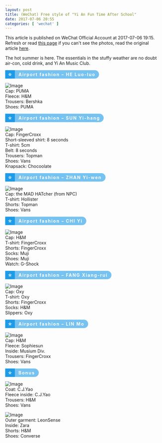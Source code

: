 ```yaml
---
layout: post
title: (WeChat) Free style of "Yi An Fun Time After School"
date: 2017-07-06 20:55
categories: [ 'wechat' ]
---
```


This article is published on WeChat Official Account at 2017-07-06 19:15. Refresh or read [this page](https://github.com/Quadrifolium/originalplan/blob/gh-pages/_posts/WeChat/2017-07-06-WeChat-Original-Plan.md) if you can't see the photos, read the original article [here](https://mp.weixin.qq.com/s/ce5D0_bKJNWRCWzJWBILwg).

<!-- more -->

The hot summer is here. The essentials in the stuffy weather are no doubt air-con, cold drink, and Yi An Music Club.

<section style="max-width: 100%; box-sizing: border-box;"><section style="padding: 0px 8px; max-width: 100%; color: rgb(255, 255, 255); display: inline-block; box-sizing: border-box; background: rgb(30, 155, 232);"><p style="margin: 5px 0px; max-width: 100%; font-weight: bold; box-sizing: border-box;">☆</p></section><section style="padding: 0px 12px; max-width: 100%; color: rgb(255, 255, 255); display: inline-block; font-weight: bold; opacity: 0.6; border-radius: 0px 20px 20px 0px; letter-spacing: 2px; box-sizing: border-box; background: rgb(30, 155, 232);"><p style="margin: 5px 0px; max-width: 100%; box-sizing: border-box;">Airport fashion – HE Luo-luo</p></section></section>

![Image](http://mmbiz.qpic.cn/mmbiz_jpg/XOMVurd7hjSTeuHyHHVyibZLTf3hAM947PNAKSVwzE1DAKvuqo5ArvJKIfOxO7BGssdcx71W4f5H4RIJnSn9xZA/640)  
Cap: PUMA  
Fleece: H&M  
Trousers: Bershka  
Shoes: PUMA

<section style="max-width: 100%; box-sizing: border-box;"><section style="padding: 0px 8px; max-width: 100%; color: rgb(255, 255, 255); display: inline-block; box-sizing: border-box; background: rgb(30, 155, 232);"><p style="margin: 5px 0px; max-width: 100%; font-weight: bold; box-sizing: border-box;">☆</p></section><section style="padding: 0px 12px; max-width: 100%; color: rgb(255, 255, 255); display: inline-block; font-weight: bold; opacity: 0.6; border-radius: 0px 20px 20px 0px; letter-spacing: 2px; box-sizing: border-box; background: rgb(30, 155, 232);"><p style="margin: 5px 0px; max-width: 100%; box-sizing: border-box;">Airport fashion – SUN Yi-hang</p></section></section>

![Image](http://mmbiz.qpic.cn/mmbiz_jpg/XOMVurd7hjSTeuHyHHVyibZLTf3hAM947ticazXeG50vnGF1uS1PCPp9fEaT4mxDuqSg2MOibzehqnEWia4Zib3tzZA/640)  
Cap: FingerCroxx  
Short-sleeved shirt: 8 seconds  
T-shirt: 5cm  
Belt: 8 seconds  
Trousers: Topman  
Shoes: Vans  
Knapsack: Chocoolate

<section style="max-width: 100%; box-sizing: border-box;"><section style="padding: 0px 8px; max-width: 100%; color: rgb(255, 255, 255); display: inline-block; box-sizing: border-box; background: rgb(30, 155, 232);"><p style="margin: 5px 0px; max-width: 100%; font-weight: bold; box-sizing: border-box;">☆</p></section><section style="padding: 0px 12px; max-width: 100%; color: rgb(255, 255, 255); display: inline-block; font-weight: bold; opacity: 0.6; border-radius: 0px 20px 20px 0px; letter-spacing: 2px; box-sizing: border-box; background: rgb(30, 155, 232);"><p style="margin: 5px 0px; max-width: 100%; box-sizing: border-box;">Airport fashion – ZHAN Yi-wen</p></section></section>

![Image](http://mmbiz.qpic.cn/mmbiz_jpg/XOMVurd7hjSTeuHyHHVyibZLTf3hAM947mrr66uA1ohDIQeDB3bfxSySic29ibFmpdnn8XXhE3icCuHgXMDWxlicI8g/640)  
Cap: the MAD HATcher (from NPC)  
T-shirt: Hollister  
Shorts: Topman  
Shoes: Vans

<section style="max-width: 100%; box-sizing: border-box;"><section style="padding: 0px 8px; max-width: 100%; color: rgb(255, 255, 255); display: inline-block; box-sizing: border-box; background: rgb(30, 155, 232);"><p style="margin: 5px 0px; max-width: 100%; font-weight: bold; box-sizing: border-box;">☆</p></section><section style="padding: 0px 12px; max-width: 100%; color: rgb(255, 255, 255); display: inline-block; font-weight: bold; opacity: 0.6; border-radius: 0px 20px 20px 0px; letter-spacing: 2px; box-sizing: border-box; background: rgb(30, 155, 232);"><p style="margin: 5px 0px; max-width: 100%; box-sizing: border-box;">Airport fashion – CHI Yi</p></section></section>

![Image](http://mmbiz.qpic.cn/mmbiz_jpg/XOMVurd7hjSTeuHyHHVyibZLTf3hAM9476icHBmnAWCJRHD8ZBfPFhSXEYA9tONbgRCU7P8XiajRdic4ibnVqwpvhtQ/640)  
Cap: H&M  
T-shirt: FingerCroxx  
Shorts: FingerCroxx  
Socks: Muji  
Shoes: Muji  
Watch: G-Shock

<section style="max-width: 100%; box-sizing: border-box;"><section style="padding: 0px 8px; max-width: 100%; color: rgb(255, 255, 255); display: inline-block; box-sizing: border-box; background: rgb(30, 155, 232);"><p style="margin: 5px 0px; max-width: 100%; font-weight: bold; box-sizing: border-box;">☆</p></section><section style="padding: 0px 12px; max-width: 100%; color: rgb(255, 255, 255); display: inline-block; font-weight: bold; opacity: 0.6; border-radius: 0px 20px 20px 0px; letter-spacing: 2px; box-sizing: border-box; background: rgb(30, 155, 232);"><p style="margin: 5px 0px; max-width: 100%; box-sizing: border-box;">Airport fashion – FANG Xiang-rui</p></section></section>

![Image](http://mmbiz.qpic.cn/mmbiz_jpg/XOMVurd7hjSTeuHyHHVyibZLTf3hAM9472kicjaicst2WibLD7j5yibewdTVTP2x8icmYOrib6kZJVUmV6QMLApGTZ6xw/640)  
Cap: Oxy  
T-shirt: Oxy  
Shorts: FingerCroxx  
Socks: H&M  
Slippers: Oxy

<section style="max-width: 100%; box-sizing: border-box;"><section style="padding: 0px 8px; max-width: 100%; color: rgb(255, 255, 255); display: inline-block; box-sizing: border-box; background: rgb(30, 155, 232);"><p style="margin: 5px 0px; max-width: 100%; font-weight: bold; box-sizing: border-box;">☆</p></section><section style="padding: 0px 12px; max-width: 100%; color: rgb(255, 255, 255); display: inline-block; font-weight: bold; opacity: 0.6; border-radius: 0px 20px 20px 0px; letter-spacing: 2px; box-sizing: border-box; background: rgb(30, 155, 232);"><p style="margin: 5px 0px; max-width: 100%; box-sizing: border-box;">Airport fashion – LIN Mo</p></section></section>

![Image](http://mmbiz.qpic.cn/mmbiz_jpg/XOMVurd7hjSTeuHyHHVyibZLTf3hAM947F4jTGN77icDQnX7hAOeABJhvosSVtQcwVX7vAYCC67NXUCvjDvfOcHg/640)  
Cap: H&M  
Fleece: Sophiesun  
Inside: Musium Div.  
Trousers: FingerCroxx  
Shoes: Vans

<section style="max-width: 100%; box-sizing: border-box;"><section style="padding: 0px 8px; max-width: 100%; color: rgb(255, 255, 255); display: inline-block; box-sizing: border-box; background: rgb(30, 155, 232);"><p style="margin: 5px 0px; max-width: 100%; font-weight: bold; box-sizing: border-box;">☆</p></section><section style="padding: 0px 12px; max-width: 100%; color: rgb(255, 255, 255); display: inline-block; font-weight: bold; opacity: 0.6; border-radius: 0px 20px 20px 0px; letter-spacing: 2px; box-sizing: border-box; background: rgb(30, 155, 232);"><p style="margin: 5px 0px; max-width: 100%; box-sizing: border-box;">Bonus</p></section></section>

![Image](http://mmbiz.qpic.cn/mmbiz_jpg/XOMVurd7hjSTeuHyHHVyibZLTf3hAM947y907KYvAbTj7X0Tpav7KB0BibdD9ShVs24ofJyQCiaB9nicA0B4mGDiaDQ/640)  
Coat: C.J.Yao  
Fleece inside: C.J.Yao  
Trousers: H&M  
Shoes: Vans

![Image](http://mmbiz.qpic.cn/mmbiz_jpg/XOMVurd7hjSTeuHyHHVyibZLTf3hAM947xg9VnWLGZianjNkGgeehPdetpKt8TkDtZW0GzP5g8qUiaLzQYlZRAgtg/640)  
Outer garment: LeonSense  
Inside: Zara  
Shorts: H&M  
Shoes: Converse
